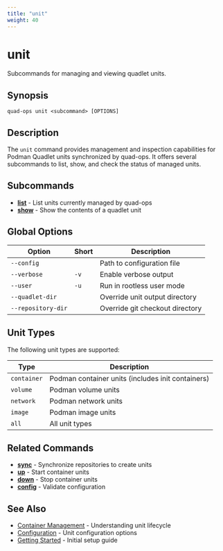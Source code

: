 ```yaml
---
title: "unit"
weight: 40
---
```


# unit

Subcommands for managing and viewing quadlet units.

## Synopsis

```
quad-ops unit <subcommand> [OPTIONS]
```

## Description

The `unit` command provides management and inspection capabilities for Podman Quadlet units synchronized by quad-ops. It offers several subcommands to list, show, and check the status of managed units.

## Subcommands

- **[list](list)** - List units currently managed by quad-ops
- **[show](show)** - Show the contents of a quadlet unit

## Global Options

| Option | Short | Description |
|--------|-------|-------------|
| `--config` | | Path to configuration file |
| `--verbose` | `-v` | Enable verbose output |
| `--user` | `-u` | Run in rootless user mode |
| `--quadlet-dir` | | Override unit output directory |
| `--repository-dir` | | Override git checkout directory |

## Unit Types

The following unit types are supported:

| Type | Description |
|------|-------------|
| `container` | Podman container units (includes init containers) |
| `volume` | Podman volume units |
| `network` | Podman network units |
| `image` | Podman image units |
| `all` | All unit types |

## Related Commands

- **[sync](../sync)** - Synchronize repositories to create units
- **[up](../up)** - Start container units
- **[down](../down)** - Stop container units
- **[config](../config)** - Validate configuration

## See Also

- [Container Management](../../container-management) - Understanding unit lifecycle
- [Configuration](../../configuration) - Unit configuration options
- [Getting Started](../../getting-started) - Initial setup guide